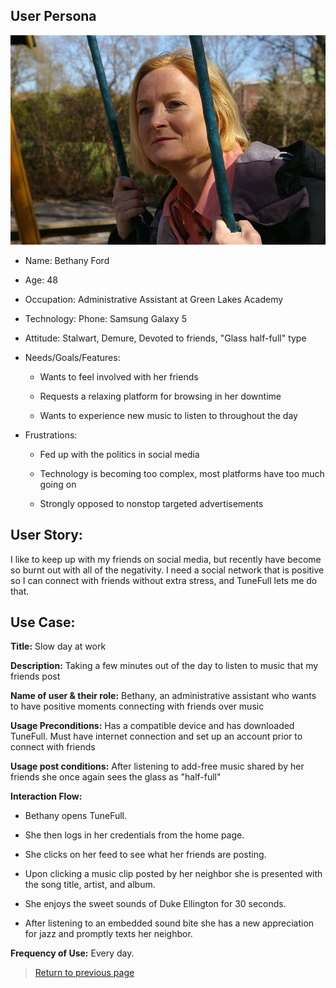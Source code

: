 ## User Persona

![Beth](../img/woman-persona.jpg)

* Name: Bethany Ford

* Age: 48

* Occupation: Administrative Assistant at Green Lakes Academy

* Technology: Phone: Samsung Galaxy 5

* Attitude: Stalwart, Demure, Devoted to friends, "Glass half-full" type

* Needs/Goals/Features: 

    * Wants to feel involved with her friends
    
    * Requests a relaxing platform for browsing in her downtime
    
    * Wants to experience new music to listen to throughout the day

* Frustrations:

    * Fed up with the politics in social media
    
    * Technology is becoming too complex, most platforms have too much going on

    * Strongly opposed to nonstop targeted advertisements
    
## User Story:

I like to keep up with my friends on social media, but recently have become so burnt out with all of the negativity. I need a social network that is positive so I can connect with friends without extra stress, and TuneFull lets me do that.

## Use Case:

**Title:** Slow day at work

**Description:** Taking a few minutes out of the day to listen to music that my friends post

**Name of user & their role:** Bethany, an administrative assistant who wants to have positive moments connecting with friends over music

**Usage Preconditions:** Has a compatible device and has downloaded TuneFull. Must have internet connection and set up an account prior to connect with friends

**Usage post conditions:** After listening to add-free music shared by her friends she once again sees the glass as "half-full"

**Interaction Flow:**

   * Bethany opens TuneFull.
    
   * She then logs in her credentials from the home page.
    
   * She clicks on her feed to see what her friends are posting.
    
   * Upon clicking a music clip posted by her neighbor she is presented with the song title, artist, and album.
    
   * She enjoys the sweet sounds of Duke Ellington for 30 seconds.
    
   * After listening to an embedded sound bite she has a new appreciation for jazz and promptly texts her neighbor.

**Frequency of Use:** Every day.

> [Return to previous page](../index.md)



